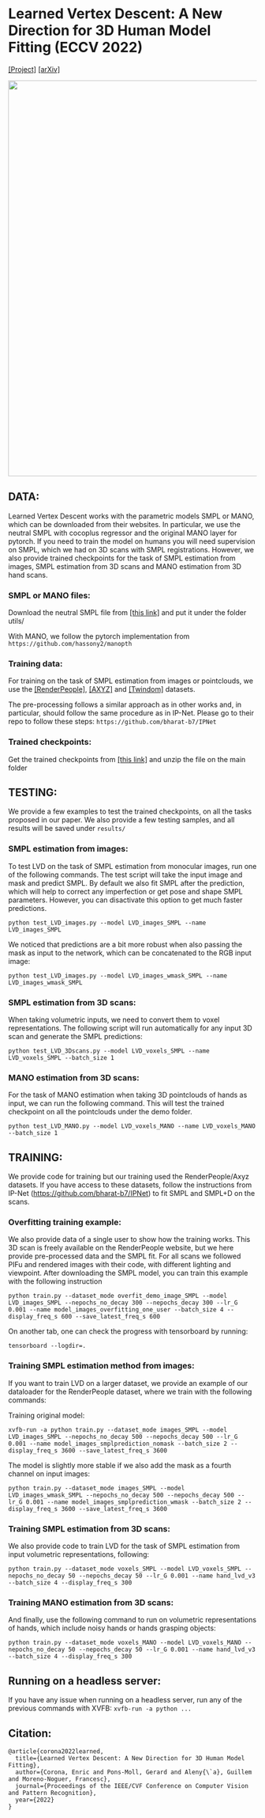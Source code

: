 

# Learned Vertex Descent: A New Direction for 3D Human Model Fitting (ECCV 2022)

[[Project]](http://www.iri.upc.edu/people/ecorona/lvd/) [[arXiv]](https://arxiv.org/abs/2205.06254)<!-- TODO: Fitting SMPLicit -->

<img src='https://www.iri.upc.edu/people/ecorona/lvd/lvd_teaser.png' width=800>

## DATA:
Learned Vertex Descent works with the parametric models SMPL or MANO, which can be downloaded from their websites. In particular, we use the neutral SMPL with cocoplus regressor and the original MANO layer for pytorch. If you need to train the model on humans you will need supervision on SMPL, which we had on 3D scans with SMPL registrations. However, we also provide trained checkpoints for the task of SMPL estimation from images, SMPL estimation from 3D scans and MANO estimation from 3D hand scans.

### SMPL or MANO files:

Download the neutral SMPL file from [[this link]](https://drive.google.com/file/d/1gwU794SottM4Nk66ig87GPJm7TjQQEwi/view?usp=sharing)
and put it under the folder utils/

With MANO, we follow the pytorch implementation from `https://github.com/hassony2/manopth`

### Training data:

For training on the task of SMPL estimation from images or pointclouds, we use the [[RenderPeople]](https://renderpeople.com/), [[AXYZ]](https://secure.axyz-design.com/) and [[Twindom]](https://web.twindom.com/) datasets.

The pre-processing follows a similar approach as in other works and, in particular, should follow the same procedure as in IP-Net. Please go to their repo to follow these steps: `https://github.com/bharat-b7/IPNet`

### Trained checkpoints:
Get the trained checkpoints from [[this link]](https://drive.google.com/file/d/19Z0dm1ZkOafkGignvIljyqqbHoHeukfW/view?usp=sharing) and unzip the file on the main folder

## TESTING:

We provide a few examples to test the trained checkpoints, on all the tasks proposed in our paper. We also provide a few testing samples, and all results will be saved under `results/`

### SMPL estimation from images:
To test LVD on the task of SMPL estimation from monocular images, run one of the following commands. The test script will take the input image and mask and predict SMPL.
By default we also fit SMPL after the prediction, which will help to correct any imperfection or get pose and shape SMPL parameters. However, you can disactivate this option to get much faster predictions.
```
python test_LVD_images.py --model LVD_images_SMPL --name LVD_images_SMPL
```

We noticed that predictions are a bit more robust when also passing the mask as input to the network, which can be concatenated to the RGB input image:
```
python test_LVD_images.py --model LVD_images_wmask_SMPL --name LVD_images_wmask_SMPL
```

### SMPL estimation from 3D scans:
When taking volumetric inputs, we need to convert them to voxel representations. The following script will run automatically for any input 3D scan and generate the SMPL predictions:
```
python test_LVD_3Dscans.py --model LVD_voxels_SMPL --name LVD_voxels_SMPL --batch_size 1
```

### MANO estimation from 3D scans:
For the task of MANO estimation when taking 3D pointclouds of hands as input, we can run the following command. This will test the trained checkpoint on all the pointclouds under the demo folder.
```
python test_LVD_MANO.py --model LVD_voxels_MANO --name LVD_voxels_MANO --batch_size 1
```


## TRAINING:

We provide code for training but our training used the RenderPeople/Axyz datasets. If you have access to these datasets, follow the instructions from IP-Net (https://github.com/bharat-b7/IPNet) to fit SMPL and SMPL+D on the scans.

### Overfitting training example:

We also provide data of a single user to show how the training works. This 3D scan is freely available on the RenderPeople website, but we here provide pre-processed data and the SMPL fit. For all scans we followed PIFu and rendered images with their code, with different lighting and viewpoint. After downloading the SMPL model, you can train this example with the following instruction

```
python train.py --dataset_mode overfit_demo_image_SMPL --model LVD_images_SMPL --nepochs_no_decay 300 --nepochs_decay 300 --lr_G 0.001 --name model_images_overfitting_one_user --batch_size 4 --display_freq_s 600 --save_latest_freq_s 600
```

On another tab, one can check the progress with tensorboard by running:
```
tensorboard --logdir=.
```

### Training SMPL estimation method from images:
If you want to train LVD on a larger dataset, we provide an example of our dataloader for the RenderPeople dataset, where we train with the following commands:

Training original model:
```
xvfb-run -a python train.py --dataset_mode images_SMPL --model LVD_images_SMPL --nepochs_no_decay 500 --nepochs_decay 500 --lr_G 0.001 --name model_images_smplprediction_nomask --batch_size 2 --display_freq_s 3600 --save_latest_freq_s 3600
```

The model is slightly more stable if we also add the mask as a fourth channel on input images:
```
python train.py --dataset_mode images_SMPL --model LVD_images_wmask_SMPL --nepochs_no_decay 500 --nepochs_decay 500 --lr_G 0.001 --name model_images_smplprediction_wmask --batch_size 2 --display_freq_s 3600 --save_latest_freq_s 3600
```

### Training SMPL estimation from 3D scans:
We also provide code to train LVD for the task of SMPL estimation from input volumetric representations, following:
```
python train.py --dataset_mode voxels_SMPL --model LVD_voxels_SMPL --nepochs_no_decay 50 --nepochs_decay 50 --lr_G 0.001 --name hand_lvd_v3 --batch_size 4 --display_freq_s 300
```

### Training MANO estimation from 3D scans:
And finally, use the following command to run on volumetric representations of hands, which include noisy hands or hands grasping objects:
```
python train.py --dataset_mode voxels_MANO --model LVD_voxels_MANO --nepochs_no_decay 50 --nepochs_decay 50 --lr_G 0.001 --name hand_lvd_v3 --batch_size 4 --display_freq_s 300
```

## Running on a headless server:
If you have any issue when running on a headless server, run any of the previous commands with XVFB: `xvfb-run -a python ...`

## Citation:
```
@article{corona2022learned,
  title={Learned Vertex Descent: A New Direction for 3D Human Model Fitting},
  author={Corona, Enric and Pons-Moll, Gerard and Aleny{\`a}, Guillem and Moreno-Noguer, Francesc},
  journal={Proceedings of the IEEE/CVF Conference on Computer Vision and Pattern Recognition},
  year={2022}
}
```
